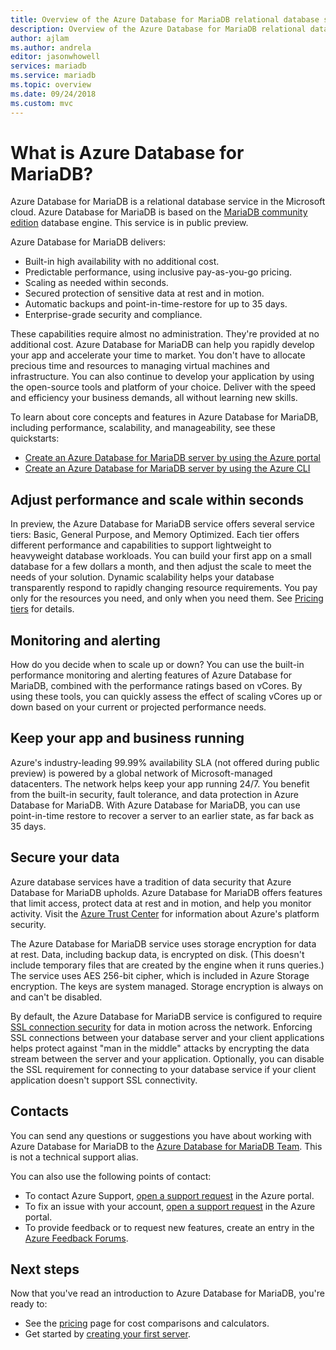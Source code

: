 ```yaml
---
title: Overview of the Azure Database for MariaDB relational database service
description: Overview of the Azure Database for MariaDB relational database service.
author: ajlam
ms.author: andrela
editor: jasonwhowell
services: mariadb
ms.service: mariadb
ms.topic: overview
ms.date: 09/24/2018
ms.custom: mvc
---
```


# What is Azure Database for MariaDB?

Azure Database for MariaDB is a relational database service in the Microsoft cloud. Azure Database for MariaDB is based on the [MariaDB community edition](https://mariadb.org/download/) database engine. This service is in public preview. 

Azure Database for MariaDB delivers:

- Built-in high availability with no additional cost.
- Predictable performance, using inclusive pay-as-you-go pricing.
- Scaling as needed within seconds.
- Secured protection of sensitive data at rest and in motion.
- Automatic backups and point-in-time-restore for up to 35 days.
- Enterprise-grade security and compliance.

These capabilities require almost no administration. They're provided at no additional cost. Azure Database for MariaDB can help you rapidly develop your app and accelerate your time to market. You don't have to allocate precious time and resources to managing virtual machines and infrastructure. You can also continue to develop your application by using the open-source tools and platform of your choice. Deliver with the speed and efficiency your business demands, all without learning new skills.

To learn about core concepts and features in Azure Database for MariaDB, including performance, scalability, and manageability, see these quickstarts:

- [Create an Azure Database for MariaDB server by using the Azure portal](quickstart-create-mariadb-server-database-using-azure-portal.md)
- [Create an Azure Database for MariaDB server by using the Azure CLI](quickstart-create-mariadb-server-database-using-azure-cli.md)

<!--
For a set of Azure CLI samples, see:
- [Azure CLI samples for Azure Database for MariaDB](sample-scripts-azure-cli.md) 
-->

## Adjust performance and scale within seconds

In preview, the Azure Database for MariaDB service offers several service tiers: Basic, General Purpose, and Memory Optimized. Each tier offers different performance and capabilities to support lightweight to heavyweight database workloads. You can build your first app on a small database for a few dollars a month, and then adjust the scale to meet the needs of your solution. Dynamic scalability helps your database transparently respond to rapidly changing resource requirements. You pay only for the resources you need, and only when you need them. See [Pricing tiers](concepts-pricing-tiers.md) for details.

## Monitoring and alerting

How do you decide when to scale up or down? You can use the built-in performance monitoring and alerting features of Azure Database for MariaDB, combined with the performance ratings based on vCores. By using these tools, you can quickly assess the effect of scaling vCores up or down based on your current or projected performance needs. <!--See [Alerts](howto-alert-on-metric.md) for details.-->

## Keep your app and business running

Azure's industry-leading 99.99% availability SLA (not offered during public preview) is powered by a global network of Microsoft-managed datacenters. The network helps keep your app running 24/7. You benefit from the built-in security, fault tolerance, and data protection in Azure Database for MariaDB. With Azure Database for MariaDB, you can use point-in-time restore to recover a server to an earlier state, as far back as 35 days.

## Secure your data

Azure database services have a tradition of data security that Azure Database for MariaDB upholds. Azure Database for MariaDB offers features that limit access, protect data at rest and in motion, and help you monitor activity. Visit the [Azure Trust Center](https://www.microsoft.com/en-us/trustcenter/security) for information about Azure's platform security.

The Azure Database for MariaDB service uses storage encryption for data at rest. Data, including backup data, is encrypted on disk. (This doesn't include temporary files that are created by the engine when it runs queries.) The service uses AES 256-bit cipher, which is included in Azure Storage encryption. The keys are system managed. Storage encryption is always on and can't be disabled.

By default, the Azure Database for MariaDB service is configured to require [SSL connection security](./concepts-ssl-connection-security.md) for data in motion across the network. Enforcing SSL connections between your database server and your client applications helps protect against "man in the middle" attacks by encrypting the data stream between the server and your application. Optionally, you can disable the SSL requirement for connecting to your database service if your client application doesn't support SSL connectivity.

## Contacts

You can send any questions or suggestions you have about working with Azure Database for MariaDB to the [Azure Database for MariaDB Team](mailto:AskAzureDBforMariaDB@service.microsoft.com). This is not a technical support alias.

You can also use the following points of contact:
- To contact Azure Support, [open a support request](https://portal.azure.com/?#blade/Microsoft_Azure_Support/HelpAndSupportBlade) in the Azure portal.
- To fix an issue with your account, [open a support request](https://portal.azure.com/#blade/Microsoft_Azure_Support/HelpAndSupportBlade/newsupportrequest) in the Azure portal.
- To provide feedback or to request new features, create an entry in the [Azure Feedback Forums](https://feedback.azure.com/forums/915439-azure-database-for-mariadb).

## Next steps

Now that you've read an introduction to Azure Database for MariaDB, you're ready to:
- See the [pricing](https://azure.microsoft.com/pricing/details/mariadb/) page for cost comparisons and calculators. 
- Get started by [creating your first server](quickstart-create-mariadb-server-database-using-azure-portal.md).

<!--- - Build your first app using your preferred language: [Python](./connect-python.md) | [Node.JS](./connect-nodejs.md) | [Java](./connect-java.md) | [Ruby](./connect-ruby.md) | [PHP](./connect-php.md) | [.NET (C#)](./connect-csharp.md) | [Go](./connect-go.md) --->
